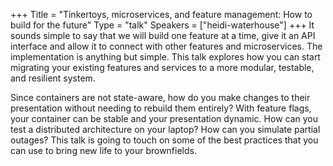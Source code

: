 +++
Title = "Tinkertoys, microservices, and feature management: How to build for the future"
Type = "talk"
Speakers = ["heidi-waterhouse"]
+++
It sounds simple to say that we will build one feature at a time, give it an API interface and allow it to connect with other features and microservices. The implementation is anything but simple. This talk explores how you can start migrating your existing features and services to a more modular, testable, and resilient system.

Since containers are not state-aware, how do you make changes to their presentation without needing to rebuild them entirely? With feature flags, your container can be stable and your presentation dynamic. How can you test a distributed architecture on your laptop? How can you simulate partial outages? This talk is going to touch on some of the best practices that you can use to bring new life to your brownfields.
